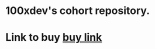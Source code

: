 
# 100xdev's cohort repository. 
# Link to buy [buy link](https://harkirat.classx.co.in/new-courses)
